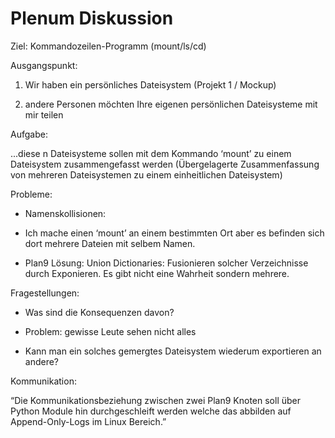 # Plenum Diskussion
Ziel: Kommandozeilen-Programm (mount/ls/cd)

Ausgangspunkt:

1.  Wir haben ein persönliches Dateisystem (Projekt 1 / Mockup)
    
2.  andere Personen möchten Ihre eigenen persönlichen Dateisysteme mit mir teilen
    

Aufgabe:

...diese n Dateisysteme sollen mit dem Kommando ‘mount’ zu einem Dateisystem zusammengefasst werden (Übergelagerte Zusammenfassung von mehreren Dateisystemen zu einem einheitlichen Dateisystem)

Probleme:

-   Namenskollisionen:
    

-   Ich mache einen ‘mount’ an einem bestimmten Ort aber es befinden sich dort mehrere Dateien mit selbem Namen.
    

-   Plan9 Lösung: Union Dictionaries: Fusionieren solcher Verzeichnisse durch Exponieren. Es gibt nicht eine Wahrheit sondern mehrere.
    

Fragestellungen:

-   Was sind die Konsequenzen davon?
    
-   Problem: gewisse Leute sehen nicht alles
    
-   Kann man ein solches gemergtes Dateisystem wiederum exportieren an andere?
    

Kommunikation:

“Die Kommunikationsbeziehung zwischen zwei Plan9 Knoten soll über Python Module hin durchgeschleift werden welche das abbilden auf Append-Only-Logs im Linux Bereich.”
